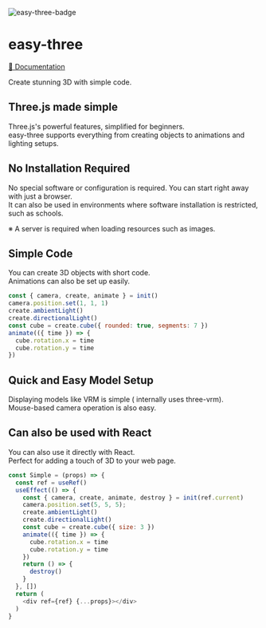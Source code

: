 ![easy-three-badge](https://data.jsdelivr.com/v1/package/gh/masabando/easy-three/badge)

# easy-three

[&#x1f389; Documentation](https://masabando.github.io/easy-three/)

Create stunning 3D with simple code.

## Three.js made simple
Three.js's powerful features, simplified for beginners.  
easy-three supports everything from creating objects to animations and lighting setups.

## No Installation Required
No special software or configuration is required. You can start right away with just a browser.  
It can also be used in environments where software installation is restricted, such as schools.

※ A server is required when loading resources such as images.

## Simple Code
You can create 3D objects with short code.  
Animations can also be set up easily.

```js
const { camera, create, animate } = init()
camera.position.set(1, 1, 1)
create.ambientLight()
create.directionalLight()
const cube = create.cube({ rounded: true, segments: 7 })
animate(({ time }) => {
  cube.rotation.x = time
  cube.rotation.y = time
})
```

## Quick and Easy Model Setup
Displaying models like VRM is simple ( internally uses three-vrm).  
Mouse-based camera operation is also easy.

## Can also be used with React
You can also use it directly with React.  
Perfect for adding a touch of 3D to your web page.

```js
const Simple = (props) => {
  const ref = useRef()
  useEffect(() => {
    const { camera, create, animate, destroy } = init(ref.current)
    camera.position.set(5, 5, 5);
    create.ambientLight()
    create.directionalLight()
    const cube = create.cube({ size: 3 })
    animate(({ time }) => {
      cube.rotation.x = time
      cube.rotation.y = time
    })
    return () => {
      destroy()
    }
  }, [])
  return (
    <div ref={ref} {...props}></div>
  )
}
```

